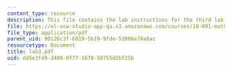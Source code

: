 ```yaml
---
content_type: resource
description: This file contains the lab instructions for the third lab.
file: https://ol-ocw-studio-app-qa.s3.amazonaws.com/courses/18-091-mathematical-exposition-spring-2005/dd5e3fd934000f77167850755d2bf25b_lab3.pdf
file_type: application/pdf
parent_uid: 90126c3f-6819-5b19-9fde-53006e78a8ac
resourcetype: Document
title: lab3.pdf
uid: dd5e3fd9-3400-0f77-1678-50755d2bf25b
---
```

